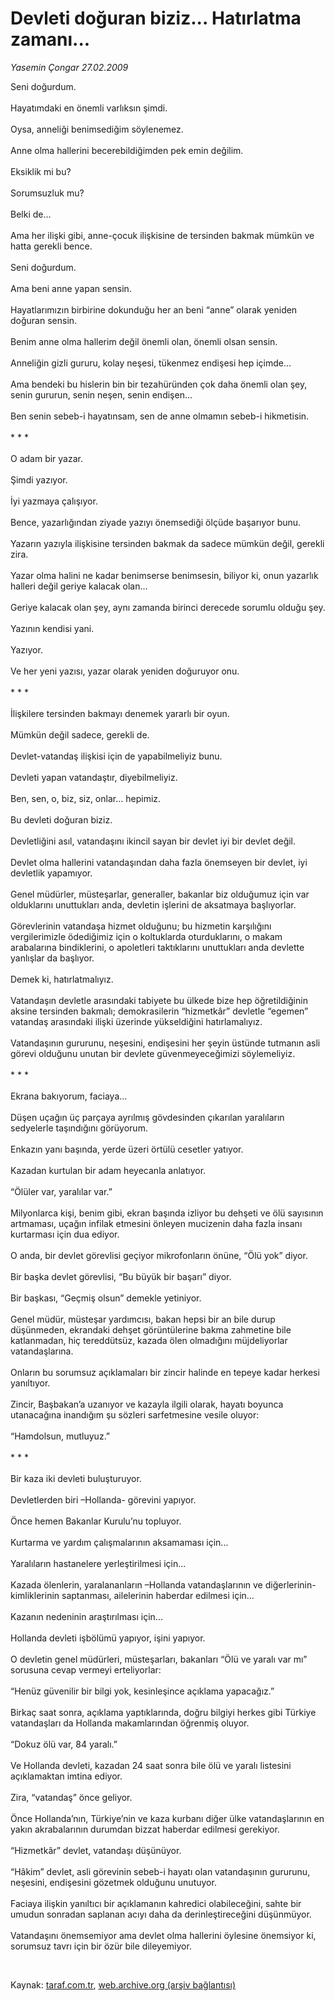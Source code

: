 # Devleti doğuran biziz... Hatırlatma zamanı...

*Yasemin Çongar 27.02.2009*

<div class="taraf_structure_2col_1zq">
<div class="margen_n">



 <p>Seni doğurdum. <br/><br/>Hayatımdaki en önemli varlıksın şimdi. <br/><br/>Oysa, anneliği benimsediğim söylenemez. <br/><br/>Anne olma hallerini becerebildiğimden pek emin değilim. <br/><br/>Eksiklik mi bu? <br/><br/>Sorumsuzluk mu? <br/><br/>Belki de... <br/><br/>Ama her ilişki gibi, anne-çocuk ilişkisine de tersinden bakmak mümkün ve hatta gerekli bence. <br/><br/>Seni doğurdum. <br/><br/>Ama beni anne yapan sensin. <br/><br/>Hayatlarımızın birbirine dokunduğu her an beni “anne” olarak yeniden doğuran sensin. <br/><br/>Benim anne olma hallerim değil önemli olan, önemli olsan sensin. <br/><br/>Anneliğin gizli gururu, kolay neşesi, tükenmez endişesi hep içimde... <br/><br/>Ama bendeki bu hislerin bin bir tezahüründen çok daha önemli olan şey, senin gururun, senin neşen, senin endişen... <br/><br/>Ben senin sebeb-i hayatınsam, sen de anne olmamın sebeb-i hikmetisin. <br/><br/>* * * <br/><br/>O adam bir yazar. <br/><br/>Şimdi yazıyor. <br/><br/>İyi yazmaya çalışıyor. <br/><br/>Bence, yazarlığından ziyade yazıyı önemsediği ölçüde başarıyor bunu. <br/><br/>Yazarın yazıyla ilişkisine tersinden bakmak da sadece mümkün değil, gerekli zira. <br/><br/>Yazar olma halini ne kadar benimserse benimsesin, biliyor ki, onun yazarlık halleri değil geriye kalacak olan... <br/><br/>Geriye kalacak olan şey, aynı zamanda birinci derecede sorumlu olduğu şey. <br/><br/>Yazının kendisi yani. <br/><br/>Yazıyor. <br/><br/>Ve her yeni yazısı, yazar olarak yeniden doğuruyor onu. <br/><br/>* * * <br/><br/>İlişkilere tersinden bakmayı denemek yararlı bir oyun. <br/><br/>Mümkün değil sadece, gerekli de. <br/><br/>Devlet-vatandaş ilişkisi için de yapabilmeliyiz bunu. <br/><br/>Devleti yapan vatandaştır, diyebilmeliyiz. <br/><br/>Ben, sen, o, biz, siz, onlar... hepimiz. <br/><br/>Bu devleti doğuran biziz. <br/><br/>Devletliğini asıl, vatandaşını ikincil sayan bir devlet iyi bir devlet değil. <br/><br/>Devlet olma hallerini vatandaşından daha fazla önemseyen bir devlet, iyi devletlik yapamıyor. <br/><br/>Genel müdürler, müsteşarlar, generaller, bakanlar biz olduğumuz için var olduklarını unuttukları anda, devletin işlerini de aksatmaya başlıyorlar. <br/><br/>Görevlerinin vatandaşa hizmet olduğunu; bu hizmetin karşılığını vergilerimizle ödediğimiz için o koltuklarda oturduklarını, o makam arabalarına bindiklerini, o apoletleri taktıklarını unuttukları anda devlette yanlışlar da başlıyor. <br/><br/>Demek ki, hatırlatmalıyız. <br/><br/>Vatandaşın devletle arasındaki tabiyete bu ülkede bize hep öğretildiğinin aksine tersinden bakmalı; demokrasilerin “hizmetkâr” devletle “egemen” vatandaş arasındaki ilişki üzerinde yükseldiğini hatırlamalıyız. <br/><br/>Vatandaşının gururunu, neşesini, endişesini her şeyin üstünde tutmanın asli görevi olduğunu unutan bir devlete güvenmeyeceğimizi söylemeliyiz. <br/><br/>* * * <br/><br/>Ekrana bakıyorum, faciaya... <br/><br/>Düşen uçağın üç parçaya ayrılmış gövdesinden çıkarılan yaralıların sedyelerle taşındığını görüyorum. <br/><br/>Enkazın yanı başında, yerde üzeri örtülü cesetler yatıyor. <br/><br/>Kazadan kurtulan bir adam heyecanla anlatıyor. <br/><br/>“Ölüler var, yaralılar var.” <br/><br/>Milyonlarca kişi, benim gibi, ekran başında izliyor bu dehşeti ve ölü sayısının artmaması, uçağın infilak etmesini önleyen mucizenin daha fazla insanı kurtarması için dua ediyor. <br/><br/>O anda, bir devlet görevlisi geçiyor mikrofonların önüne, “Ölü yok” diyor. <br/><br/>Bir başka devlet görevlisi, “Bu büyük bir başarı” diyor. <br/><br/>Bir başkası, “Geçmiş olsun” demekle yetiniyor. <br/><br/>Genel müdür, müsteşar yardımcısı, bakan hepsi bir an bile durup düşünmeden, ekrandaki dehşet görüntülerine bakma zahmetine bile katlanmadan, hiç tereddütsüz, kazada ölen olmadığını müjdeliyorlar vatandaşlarına. <br/><br/>Onların bu sorumsuz açıklamaları bir zincir halinde en tepeye kadar herkesi yanıltıyor. <br/><br/>Zincir, Başbakan’a uzanıyor ve kazayla ilgili olarak, hayatı boyunca utanacağına inandığım şu sözleri sarfetmesine vesile oluyor: <br/><br/>“Hamdolsun, mutluyuz.” <br/><br/>* * * <br/><br/>Bir kaza iki devleti buluşturuyor. <br/><br/>Devletlerden biri –Hollanda- görevini yapıyor. <br/><br/>Önce hemen Bakanlar Kurulu’nu topluyor. <br/><br/>Kurtarma ve yardım çalışmalarının aksamaması için... <br/><br/>Yaralıların hastanelere yerleştirilmesi için... <br/><br/>Kazada ölenlerin, yaralananların –Hollanda vatandaşlarının ve diğerlerinin- kimliklerinin saptanması, ailelerinin haberdar edilmesi için... <br/><br/>Kazanın nedeninin araştırılması için... <br/><br/>Hollanda devleti işbölümü yapıyor, işini yapıyor. <br/><br/>O devletin genel müdürleri, müsteşarları, bakanları “Ölü ve yaralı var mı” sorusuna cevap vermeyi erteliyorlar: <br/><br/>“Henüz güvenilir bir bilgi yok, kesinleşince açıklama yapacağız.” <br/><br/>Birkaç saat sonra, açıklama yaptıklarında, doğru bilgiyi herkes gibi Türkiye vatandaşları da Hollanda makamlarından öğrenmiş oluyor. <br/><br/>“Dokuz ölü var, 84 yaralı.” <br/><br/>Ve Hollanda devleti, kazadan 24 saat sonra bile ölü ve yaralı listesini açıklamaktan imtina ediyor. <br/><br/>Zira, “vatandaş” önce geliyor. <br/><br/>Önce Hollanda’nın, Türkiye’nin ve kaza kurbanı diğer ülke vatandaşlarının en yakın akrabalarının durumdan bizzat haberdar edilmesi gerekiyor. <br/><br/>“Hizmetkâr” devlet, vatandaşı düşünüyor. <br/><br/>“Hâkim” devlet, asli görevinin sebeb-i hayatı olan vatandaşının gururunu, neşesini, endişesini gözetmek olduğunu unutuyor. <br/><br/>Faciaya ilişkin yanıltıcı bir açıklamanın kahredici olabileceğini, sahte bir umudun sonradan saplanan acıyı daha da derinleştireceğini düşünmüyor. <br/><br/>Vatandaşını önemsemiyor ama devlet olma hallerini öylesine önemsiyor ki, sorumsuz tavrı için bir özür bile dileyemiyor.</p>

<br/>


<div id="taraf_not">
</div>

</div>


</div>

Kaynak: [taraf.com.tr](http://www.taraf.com.tr:80/makale/4220.htm), [web.archive.org (arşiv bağlantısı)](http://web.archive.org/web/20090511154430/http://www.taraf.com.tr:80/makale/4220.htm)
